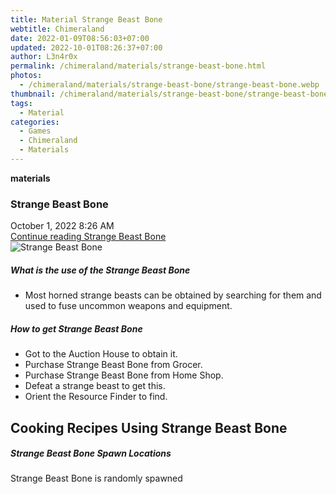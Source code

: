 ```yaml
---
title: Material Strange Beast Bone
webtitle: Chimeraland
date: 2022-01-09T08:56:03+07:00
updated: 2022-10-01T08:26:37+07:00
author: L3n4r0x
permalink: /chimeraland/materials/strange-beast-bone.html
photos:
  - /chimeraland/materials/strange-beast-bone/strange-beast-bone.webp
thumbnail: /chimeraland/materials/strange-beast-bone/strange-beast-bone.webp
tags:
  - Material
categories:
  - Games
  - Chimeraland
  - Materials
---
```


<section id="bootstrap-wrapper">
  <link
    rel="stylesheet"
    href="https://cdn.statically.io/gh/dimaslanjaka/Web-Manajemen/40ac3225/css/bootstrap-4.5-wrapper.css"
  />
  <div
    class="row g-0 border rounded overflow-hidden flex-md-row mb-4 shadow-sm position-relative"
  >
    <div class="col p-4 d-flex flex-column position-static">
      <strong class="d-inline-block mb-2 text-success">materials</strong>
      <h3 class="mb-0">Strange Beast Bone</h3>
      <div class="mb-1 text-muted">October 1, 2022 8:26 AM</div>
      <a
        href="/chimeraland/materials/strange-beast-bone.html"
        class="stretched-link d-none"
        >Continue reading Strange Beast Bone</a
      >
    </div>
    <div class="col-auto d-none d-lg-block">
      <img
        src="/chimeraland/materials/strange-beast-bone/strange-beast-bone.webp"
        alt="Strange Beast Bone"
      />
    </div>
  </div>
  <div class="row">
    <div class="col-lg-6 col-12 mb-2">
      <div class="card">
        <div class="card-body">
          <h5 class="card-title">What is the use of the Strange Beast Bone</h5>
          <div class="card-text">
            <ul>
              <li>
                Most horned strange beasts can be obtained by searching for them
                and used to fuse uncommon weapons and equipment.
              </li>
            </ul>
          </div>
        </div>
      </div>
    </div>
    <div class="col-lg-6 col-12 mb-2">
      <div class="card">
        <div class="card-body">
          <h5 class="card-title">How to get Strange Beast Bone</h5>
          <div class="card-text">
            <ul>
              <li>Got to the Auction House to obtain it.</li>
              <li>Purchase Strange Beast Bone from Grocer.</li>
              <li>Purchase Strange Beast Bone from Home Shop.</li>
              <li>Defeat a strange beast to get this.</li>
              <li>Orient the Resource Finder to find.</li>
            </ul>
          </div>
        </div>
      </div>
    </div>
    <div class="col-12 mb-2">
      <h2 id="cookable">Cooking Recipes Using Strange Beast Bone</h2>
    </div>
    <div class="col-12 mb-2">
      <h5>Strange Beast Bone Spawn Locations</h5>
      <p>Strange Beast Bone is randomly spawned</p>
    </div>
  </div>
</section>